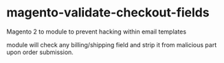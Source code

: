 # magento-validate-checkout-fields
Magento 2 to module to prevent hacking within email templates

module will check any billing/shipping field and strip it from malicious part upon order submission.
